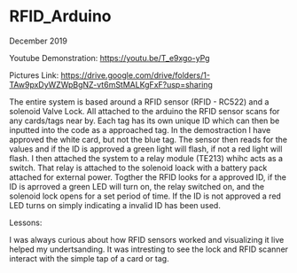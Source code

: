 # RFID_Arduino

December 2019

Youtube Demonstration: https://youtu.be/T_e9xgo-yPg

Pictures Link: https://drive.google.com/drive/folders/1-TAw9pxDyWZWpBgNZ-vt6mStMALKgFxF?usp=sharing

The entire system is based around a RFID sensor (RFID - RC522) and a solenoid Valve Lock. 
All attached to the arduino the RFID sensor scans for any cards/tags near by. 
Each tag has its own unique ID which can then be inputted into the code as a approached tag. 
In the demostraction I have approved the white card, but not the blue tag. 
The sensor then reads for the values and if the ID is approved a green light will flash, if not a red light will flash.
I then attached the system to a relay module (TE213) whihc acts as a switch.
That relay is attached to the solenoid loack with a battery pack attached for external power.
Togther the RFID looks for a approved ID, if the ID is aprroved a green LED will turn on, the relay switched on, and the solenoid lock opens for a set period of time.
If the ID is not approved a red LED turns on simply indicating a invalid ID has been used.

Lessons:

I was always curious about how RFID sensors worked and visualizing it live helped my undertsanding.
It was intresting to see the lock and RFID scanner interact with the simple tap of a card or tag.

